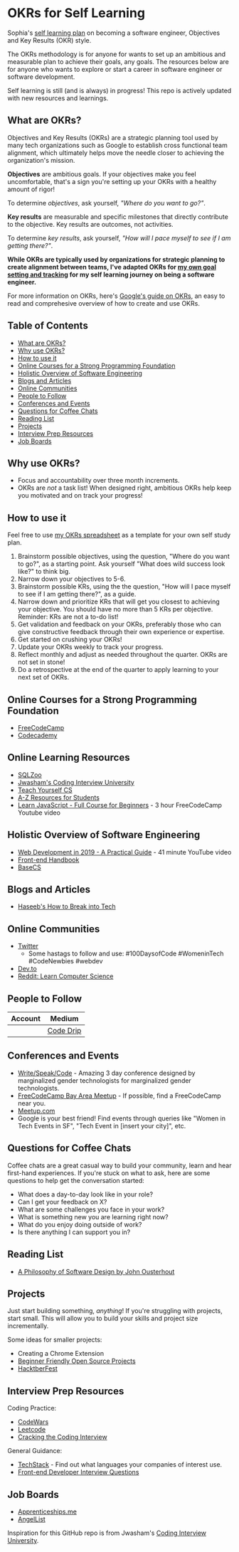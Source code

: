 # OKRs for Self Learning
Sophia's [self learning plan](https://docs.google.com/spreadsheets/u/1/d/1HAFmN-UvrFHBYnMRrjpgCKGGjZT1sZnnWI5YfOrw0uo/edit?pli=1#gid=0) on becoming a software engineer, Objectives and Key Results (OKR) style. 

The OKRs methodology is for anyone for wants to set up an ambitious and measurable plan to achieve their goals, any goals. The resources below are for anyone who wants to explore or start a career in software engineer or software development. 

Self learning is still (and is always) in progress! This repo is actively updated with new resources and learnings.

## What are OKRs?
Objectives and Key Results (OKRs) are a strategic planning tool used by many tech organizations such as Google to establish cross functional team alignment, which ultimately helps move the needle closer to achieving the organization's mission.

**Objectives** are ambitious goals. If your objectives make you feel uncomfortable, that's a sign you're setting up your OKRs with a healthy amount of rigor!

To determine *objectives*, ask yourself, *"Where do you want to go?"*.

**Key results** are measurable and specific milestones that directly contribute to the objective. Key results are outcomes, not activities.

To determine *key results*, ask yourself, *"How will I pace myself to see if I am getting there?"*.

**While OKRs are typically used by organizations for strategic planning to create alignment between teams, I've adapted OKRs for [my own goal setting and tracking](https://docs.google.com/spreadsheets/u/1/d/1HAFmN-UvrFHBYnMRrjpgCKGGjZT1sZnnWI5YfOrw0uo/edit?pli=1#gid=0) for my self learning journey on being a software engineer.**

For more information on OKRs, here's [Google's guide on OKRs](https://rework.withgoogle.com/guides/set-goals-with-okrs/steps/introduction/), an easy to read and comprehesive overview of how to create and use OKRs.

## Table of Contents
- [What are OKRs?](#what-are-OKRs?)
- [Why use OKRs?](#why-use-OKRs?)
- [How to use it](#How-to-use-it)
- [Online Courses for a Strong Programming Foundation](#Online-Courses-for-a-Strong-Programming-Foundation)
- [Holistic Overview of Software Engineering](#Holistic-Overview-of-Software-Engineering)
- [Blogs and Articles](#Blogs-and-Articles)
- [Online Communities](#Online-Communities)
- [People to Follow](#People-to-Follow)
- [Conferences and Events](#Conferences-and-Events)
- [Questions for Coffee Chats](#Questions-for-Coffee-Chats)
- [Reading List](#Reading-list)
- [Projects](#Projects)
- [Interview Prep Resources](#Interview-Prep-Resources)
- [Job Boards](#job-boards)

## Why use OKRs?
- Focus and accountability over three month increments.
- OKRs are *not* a task list! When designed right, ambitious OKRs help keep you motivated and on track your progress!


## How to use it
Feel free to use [my OKRs spreadsheet](https://docs.google.com/spreadsheets/u/1/d/1HAFmN-UvrFHBYnMRrjpgCKGGjZT1sZnnWI5YfOrw0uo/edit?pli=1#gid=0) as a template for your own self study plan. 
1. Brainstorm possible objectives, using the question, "Where do you want to go?", as a starting point. Ask yourself "What does wild success look like?" to think big.
2. Narrow down your objectives to 5-6. 
3. Brainstorm possible KRs, using the the question, "How will I pace myself to see if I am getting there?", as a guide. 
4. Narrow down and prioritize KRs that will get you closest to achieving your objective. You should have no more than 5 KRs per objective.
	Reminder: KRs are not a to-do list!
5. Get validation and feedback on your OKRs, preferably those who can give constructive feedback through their own experience or expertise.
6. Get started on crushing your OKRs!
7. Update your OKRs weekly to track your progress.
8. Reflect monthly and adjust as needed throughout the quarter. OKRs are not set in stone!
9. Do a retrospective at the end of the quarter to apply learning to your next set of OKRs.

## Online Courses for a Strong Programming Foundation
- [FreeCodeCamp](https://www.freecodecamp.org/)
- [Codecademy](https://www.codecademy.com/)

## Online Learning Resources
- [SQLZoo](https://sqlzoo.net/)
- [Jwasham's Coding Interview University](https://github.com/jwasham/coding-interview-university)
- [Teach Yourself CS](https://teachyourselfcs.com/)
- [A-Z Resources for Students](https://github.com/dipakkr/A-to-Z-Resources-for-Students#9-top-people-to-follow)
- [Learn JavaScript - Full Course for Beginners](https://www.youtube.com/watch?v=PkZNo7MFNFg) - 3 hour FreeCodeCamp Youtube video

## Holistic Overview of Software Engineering
- [Web Development in 2019 - A Practical Guide](https://www.youtube.com/watch?v=UnTQVlqmDQ0) - 41 minute YouTube video
- [Front-end Handbook](https://frontendmasters.com/books/front-end-handbook/2019/) 
- [BaseCS](https://medium.com/basecs)

## Blogs and Articles
- [Haseeb's How to Break into Tech](https://haseebq.com/how-to-break-into-tech-job-hunting-and-interviews/)

## Online Communities
- [Twitter](https://twitter.com) 
	- Some hastags to follow and use: #100DaysofCode #WomeninTech #CodeNewbies #webdev
- [Dev.to](https://dev.to/)
- [Reddit: Learn Computer Science](https://www.reddit.com/r/learnprogramming/)

## People to Follow


| Account        | Medium           | 
| ------------- |-------------|
| |[Code Drip](https://www.youtube.com/channel/UCRLEADhMcb8WUdnQ5_Alk7g) | Youtube |




## Conferences and Events
- [Write/Speak/Code](https://www.writespeakcode.com/) - Amazing 3 day conference designed by marginalized gender technologists for marginalized gender technologists.
- [FreeCodeCamp Bay Area Meetup](https://www.meetup.com/Free-Code-Camp-SF/) - If possible, find a FreeCodeCamp near you.
- [Meetup.com](https://www.meetup.com/)
- Google is your best friend! Find events through queries like "Women in Tech Events in SF", "Tech Event in [insert your city]", etc.

## Questions for Coffee Chats
Coffee chats are a great casual way to build your community, learn and hear first-hand experiences. If you're stuck on what to ask, here are some questions to help get the conversation started:
- What does a day-to-day look like in your role?
- Can I get your feedback on X? 
- What are some challenges you face in your work?
- What is something new you are learning right now?
- What do you enjoy doing outside of work?
- Is there anything I can support you in? 

## Reading List
- [A Philosophy of Software Design by John Ousterhout](https://smile.amazon.com/Philosophy-Software-Design-John-Ousterhout/dp/1732102201/ref=sr_1_3?crid=YXJ3ZLRCTJJG&keywords=philosophy+of+software+design&qid=1567580429&s=gateway&sprefix=philosophy+of+softwa%2Caps%2C197&sr=8-3)

## Projects
Just start building something, *anything*! If you're struggling with projects, start small. This will allow you to build your skills and project size incrementally. 

Some ideas for smaller projects:
- Creating a Chrome Extension
- [Beginner Friendly Open Source Projects](https://github.com/MunGell/awesome-for-beginners)
- [HacktberFest](https://hacktoberfest.digitalocean.com/faq/)


## Interview Prep Resources
Coding Practice:
- [CodeWars](https://www.codewars.com/)
- [Leetcode](https://leetcode.com/)
- [Cracking the Coding Interview](https://smile.amazon.com/Cracking-Coding-Interview-Programming-Questions/dp/0984782850/ref=sr_1_3?crid=GRIW98JVWL8J&keywords=cracking+the+coding+interview&qid=1567581008&s=gateway&sprefix=cracking+the+%2Caps%2C217&sr=8-3)

General Guidance:
- [TechStack](https://techstacks.io/) - Find out what languages your companies of interest use.
- [Front-end Developer Interview Questions](https://github.com/h5bp/Front-end-Developer-Interview-Questions)

## Job Boards
- [Apprenticeships.me](https://apprenticeships.me/)
- [AngelList](https://angel.co/jobs)



Inspiration for this GitHub repo is from Jwasham's [Coding Interview University](https://github.com/jwasham/coding-interview-university).
